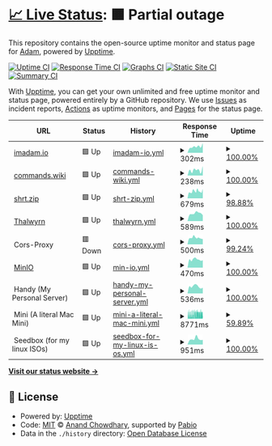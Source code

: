 # [📈 Live Status](https://lerndmina.github.io/uptime): <!--live status--> **🟧 Partial outage**

This repository contains the open-source uptime monitor and status page for [Adam](https://imadam.io), powered by [Upptime](https://github.com/upptime/upptime).

[![Uptime CI](https://github.com/lerndmina/uptime/workflows/Uptime%20CI/badge.svg)](https://github.com/lerndmina/uptime/actions?query=workflow%3A%22Uptime+CI%22)
[![Response Time CI](https://github.com/lerndmina/uptime/workflows/Response%20Time%20CI/badge.svg)](https://github.com/lerndmina/uptime/actions?query=workflow%3A%22Response+Time+CI%22)
[![Graphs CI](https://github.com/lerndmina/uptime/workflows/Graphs%20CI/badge.svg)](https://github.com/lerndmina/uptime/actions?query=workflow%3A%22Graphs+CI%22)
[![Static Site CI](https://github.com/lerndmina/uptime/workflows/Static%20Site%20CI/badge.svg)](https://github.com/lerndmina/uptime/actions?query=workflow%3A%22Static+Site+CI%22)
[![Summary CI](https://github.com/lerndmina/uptime/workflows/Summary%20CI/badge.svg)](https://github.com/lerndmina/uptime/actions?query=workflow%3A%22Summary+CI%22)

With [Upptime](https://upptime.js.org), you can get your own unlimited and free uptime monitor and status page, powered entirely by a GitHub repository. We use [Issues](https://github.com/lerndmina/uptime/issues) as incident reports, [Actions](https://github.com/lerndmina/uptime/actions) as uptime monitors, and [Pages](https://lerndmina.github.io/uptime) for the status page.

<!--start: status pages-->
<!-- This summary is generated by Upptime (https://github.com/upptime/upptime) -->
<!-- Do not edit this manually, your changes will be overwritten -->
<!-- prettier-ignore -->
| URL | Status | History | Response Time | Uptime |
| --- | ------ | ------- | ------------- | ------ |
| <img alt="" src="https://icons.duckduckgo.com/ip3/imadam.io.ico" height="13"> [imadam.io](https://imadam.io) | 🟩 Up | [imadam-io.yml](https://github.com/lerndmina/uptime/commits/HEAD/history/imadam-io.yml) | <details><summary><img alt="Response time graph" src="./graphs/imadam-io/response-time-week.png" height="20"> 302ms</summary><br><a href="https://status.imadam.io/history/imadam-io"><img alt="Response time 362" src="https://img.shields.io/endpoint?url=https%3A%2F%2Fraw.githubusercontent.com%2Flerndmina%2Fuptime%2FHEAD%2Fapi%2Fimadam-io%2Fresponse-time.json"></a><br><a href="https://status.imadam.io/history/imadam-io"><img alt="24-hour response time 466" src="https://img.shields.io/endpoint?url=https%3A%2F%2Fraw.githubusercontent.com%2Flerndmina%2Fuptime%2FHEAD%2Fapi%2Fimadam-io%2Fresponse-time-day.json"></a><br><a href="https://status.imadam.io/history/imadam-io"><img alt="7-day response time 302" src="https://img.shields.io/endpoint?url=https%3A%2F%2Fraw.githubusercontent.com%2Flerndmina%2Fuptime%2FHEAD%2Fapi%2Fimadam-io%2Fresponse-time-week.json"></a><br><a href="https://status.imadam.io/history/imadam-io"><img alt="30-day response time 308" src="https://img.shields.io/endpoint?url=https%3A%2F%2Fraw.githubusercontent.com%2Flerndmina%2Fuptime%2FHEAD%2Fapi%2Fimadam-io%2Fresponse-time-month.json"></a><br><a href="https://status.imadam.io/history/imadam-io"><img alt="1-year response time 362" src="https://img.shields.io/endpoint?url=https%3A%2F%2Fraw.githubusercontent.com%2Flerndmina%2Fuptime%2FHEAD%2Fapi%2Fimadam-io%2Fresponse-time-year.json"></a></details> | <details><summary><a href="https://status.imadam.io/history/imadam-io">100.00%</a></summary><a href="https://status.imadam.io/history/imadam-io"><img alt="All-time uptime 100.00%" src="https://img.shields.io/endpoint?url=https%3A%2F%2Fraw.githubusercontent.com%2Flerndmina%2Fuptime%2FHEAD%2Fapi%2Fimadam-io%2Fuptime.json"></a><br><a href="https://status.imadam.io/history/imadam-io"><img alt="24-hour uptime 100.00%" src="https://img.shields.io/endpoint?url=https%3A%2F%2Fraw.githubusercontent.com%2Flerndmina%2Fuptime%2FHEAD%2Fapi%2Fimadam-io%2Fuptime-day.json"></a><br><a href="https://status.imadam.io/history/imadam-io"><img alt="7-day uptime 100.00%" src="https://img.shields.io/endpoint?url=https%3A%2F%2Fraw.githubusercontent.com%2Flerndmina%2Fuptime%2FHEAD%2Fapi%2Fimadam-io%2Fuptime-week.json"></a><br><a href="https://status.imadam.io/history/imadam-io"><img alt="30-day uptime 100.00%" src="https://img.shields.io/endpoint?url=https%3A%2F%2Fraw.githubusercontent.com%2Flerndmina%2Fuptime%2FHEAD%2Fapi%2Fimadam-io%2Fuptime-month.json"></a><br><a href="https://status.imadam.io/history/imadam-io"><img alt="1-year uptime 100.00%" src="https://img.shields.io/endpoint?url=https%3A%2F%2Fraw.githubusercontent.com%2Flerndmina%2Fuptime%2FHEAD%2Fapi%2Fimadam-io%2Fuptime-year.json"></a></details>
| <img alt="" src="https://icons.duckduckgo.com/ip3/commands.wiki.ico" height="13"> [commands.wiki](https://commands.wiki) | 🟩 Up | [commands-wiki.yml](https://github.com/lerndmina/uptime/commits/HEAD/history/commands-wiki.yml) | <details><summary><img alt="Response time graph" src="./graphs/commands-wiki/response-time-week.png" height="20"> 238ms</summary><br><a href="https://status.imadam.io/history/commands-wiki"><img alt="Response time 286" src="https://img.shields.io/endpoint?url=https%3A%2F%2Fraw.githubusercontent.com%2Flerndmina%2Fuptime%2FHEAD%2Fapi%2Fcommands-wiki%2Fresponse-time.json"></a><br><a href="https://status.imadam.io/history/commands-wiki"><img alt="24-hour response time 408" src="https://img.shields.io/endpoint?url=https%3A%2F%2Fraw.githubusercontent.com%2Flerndmina%2Fuptime%2FHEAD%2Fapi%2Fcommands-wiki%2Fresponse-time-day.json"></a><br><a href="https://status.imadam.io/history/commands-wiki"><img alt="7-day response time 238" src="https://img.shields.io/endpoint?url=https%3A%2F%2Fraw.githubusercontent.com%2Flerndmina%2Fuptime%2FHEAD%2Fapi%2Fcommands-wiki%2Fresponse-time-week.json"></a><br><a href="https://status.imadam.io/history/commands-wiki"><img alt="30-day response time 292" src="https://img.shields.io/endpoint?url=https%3A%2F%2Fraw.githubusercontent.com%2Flerndmina%2Fuptime%2FHEAD%2Fapi%2Fcommands-wiki%2Fresponse-time-month.json"></a><br><a href="https://status.imadam.io/history/commands-wiki"><img alt="1-year response time 286" src="https://img.shields.io/endpoint?url=https%3A%2F%2Fraw.githubusercontent.com%2Flerndmina%2Fuptime%2FHEAD%2Fapi%2Fcommands-wiki%2Fresponse-time-year.json"></a></details> | <details><summary><a href="https://status.imadam.io/history/commands-wiki">100.00%</a></summary><a href="https://status.imadam.io/history/commands-wiki"><img alt="All-time uptime 100.00%" src="https://img.shields.io/endpoint?url=https%3A%2F%2Fraw.githubusercontent.com%2Flerndmina%2Fuptime%2FHEAD%2Fapi%2Fcommands-wiki%2Fuptime.json"></a><br><a href="https://status.imadam.io/history/commands-wiki"><img alt="24-hour uptime 100.00%" src="https://img.shields.io/endpoint?url=https%3A%2F%2Fraw.githubusercontent.com%2Flerndmina%2Fuptime%2FHEAD%2Fapi%2Fcommands-wiki%2Fuptime-day.json"></a><br><a href="https://status.imadam.io/history/commands-wiki"><img alt="7-day uptime 100.00%" src="https://img.shields.io/endpoint?url=https%3A%2F%2Fraw.githubusercontent.com%2Flerndmina%2Fuptime%2FHEAD%2Fapi%2Fcommands-wiki%2Fuptime-week.json"></a><br><a href="https://status.imadam.io/history/commands-wiki"><img alt="30-day uptime 100.00%" src="https://img.shields.io/endpoint?url=https%3A%2F%2Fraw.githubusercontent.com%2Flerndmina%2Fuptime%2FHEAD%2Fapi%2Fcommands-wiki%2Fuptime-month.json"></a><br><a href="https://status.imadam.io/history/commands-wiki"><img alt="1-year uptime 100.00%" src="https://img.shields.io/endpoint?url=https%3A%2F%2Fraw.githubusercontent.com%2Flerndmina%2Fuptime%2FHEAD%2Fapi%2Fcommands-wiki%2Fuptime-year.json"></a></details>
| <img alt="" src="https://icons.duckduckgo.com/ip3/shrt.zip.ico" height="13"> [shrt.zip](https://shrt.zip/dashboard) | 🟩 Up | [shrt-zip.yml](https://github.com/lerndmina/uptime/commits/HEAD/history/shrt-zip.yml) | <details><summary><img alt="Response time graph" src="./graphs/shrt-zip/response-time-week.png" height="20"> 679ms</summary><br><a href="https://status.imadam.io/history/shrt-zip"><img alt="Response time 627" src="https://img.shields.io/endpoint?url=https%3A%2F%2Fraw.githubusercontent.com%2Flerndmina%2Fuptime%2FHEAD%2Fapi%2Fshrt-zip%2Fresponse-time.json"></a><br><a href="https://status.imadam.io/history/shrt-zip"><img alt="24-hour response time 741" src="https://img.shields.io/endpoint?url=https%3A%2F%2Fraw.githubusercontent.com%2Flerndmina%2Fuptime%2FHEAD%2Fapi%2Fshrt-zip%2Fresponse-time-day.json"></a><br><a href="https://status.imadam.io/history/shrt-zip"><img alt="7-day response time 679" src="https://img.shields.io/endpoint?url=https%3A%2F%2Fraw.githubusercontent.com%2Flerndmina%2Fuptime%2FHEAD%2Fapi%2Fshrt-zip%2Fresponse-time-week.json"></a><br><a href="https://status.imadam.io/history/shrt-zip"><img alt="30-day response time 690" src="https://img.shields.io/endpoint?url=https%3A%2F%2Fraw.githubusercontent.com%2Flerndmina%2Fuptime%2FHEAD%2Fapi%2Fshrt-zip%2Fresponse-time-month.json"></a><br><a href="https://status.imadam.io/history/shrt-zip"><img alt="1-year response time 627" src="https://img.shields.io/endpoint?url=https%3A%2F%2Fraw.githubusercontent.com%2Flerndmina%2Fuptime%2FHEAD%2Fapi%2Fshrt-zip%2Fresponse-time-year.json"></a></details> | <details><summary><a href="https://status.imadam.io/history/shrt-zip">98.88%</a></summary><a href="https://status.imadam.io/history/shrt-zip"><img alt="All-time uptime 99.96%" src="https://img.shields.io/endpoint?url=https%3A%2F%2Fraw.githubusercontent.com%2Flerndmina%2Fuptime%2FHEAD%2Fapi%2Fshrt-zip%2Fuptime.json"></a><br><a href="https://status.imadam.io/history/shrt-zip"><img alt="24-hour uptime 92.15%" src="https://img.shields.io/endpoint?url=https%3A%2F%2Fraw.githubusercontent.com%2Flerndmina%2Fuptime%2FHEAD%2Fapi%2Fshrt-zip%2Fuptime-day.json"></a><br><a href="https://status.imadam.io/history/shrt-zip"><img alt="7-day uptime 98.88%" src="https://img.shields.io/endpoint?url=https%3A%2F%2Fraw.githubusercontent.com%2Flerndmina%2Fuptime%2FHEAD%2Fapi%2Fshrt-zip%2Fuptime-week.json"></a><br><a href="https://status.imadam.io/history/shrt-zip"><img alt="30-day uptime 99.74%" src="https://img.shields.io/endpoint?url=https%3A%2F%2Fraw.githubusercontent.com%2Flerndmina%2Fuptime%2FHEAD%2Fapi%2Fshrt-zip%2Fuptime-month.json"></a><br><a href="https://status.imadam.io/history/shrt-zip"><img alt="1-year uptime 99.96%" src="https://img.shields.io/endpoint?url=https%3A%2F%2Fraw.githubusercontent.com%2Flerndmina%2Fuptime%2FHEAD%2Fapi%2Fshrt-zip%2Fuptime-year.json"></a></details>
| <img alt="" src="https://icons.duckduckgo.com/ip3/thalwyrn.com.ico" height="13"> [Thalwyrn](https://thalwyrn.com/index.php?route=/api/v2/info) | 🟩 Up | [thalwyrn.yml](https://github.com/lerndmina/uptime/commits/HEAD/history/thalwyrn.yml) | <details><summary><img alt="Response time graph" src="./graphs/thalwyrn/response-time-week.png" height="20"> 589ms</summary><br><a href="https://status.imadam.io/history/thalwyrn"><img alt="Response time 707" src="https://img.shields.io/endpoint?url=https%3A%2F%2Fraw.githubusercontent.com%2Flerndmina%2Fuptime%2FHEAD%2Fapi%2Fthalwyrn%2Fresponse-time.json"></a><br><a href="https://status.imadam.io/history/thalwyrn"><img alt="24-hour response time 456" src="https://img.shields.io/endpoint?url=https%3A%2F%2Fraw.githubusercontent.com%2Flerndmina%2Fuptime%2FHEAD%2Fapi%2Fthalwyrn%2Fresponse-time-day.json"></a><br><a href="https://status.imadam.io/history/thalwyrn"><img alt="7-day response time 589" src="https://img.shields.io/endpoint?url=https%3A%2F%2Fraw.githubusercontent.com%2Flerndmina%2Fuptime%2FHEAD%2Fapi%2Fthalwyrn%2Fresponse-time-week.json"></a><br><a href="https://status.imadam.io/history/thalwyrn"><img alt="30-day response time 610" src="https://img.shields.io/endpoint?url=https%3A%2F%2Fraw.githubusercontent.com%2Flerndmina%2Fuptime%2FHEAD%2Fapi%2Fthalwyrn%2Fresponse-time-month.json"></a><br><a href="https://status.imadam.io/history/thalwyrn"><img alt="1-year response time 707" src="https://img.shields.io/endpoint?url=https%3A%2F%2Fraw.githubusercontent.com%2Flerndmina%2Fuptime%2FHEAD%2Fapi%2Fthalwyrn%2Fresponse-time-year.json"></a></details> | <details><summary><a href="https://status.imadam.io/history/thalwyrn">100.00%</a></summary><a href="https://status.imadam.io/history/thalwyrn"><img alt="All-time uptime 100.00%" src="https://img.shields.io/endpoint?url=https%3A%2F%2Fraw.githubusercontent.com%2Flerndmina%2Fuptime%2FHEAD%2Fapi%2Fthalwyrn%2Fuptime.json"></a><br><a href="https://status.imadam.io/history/thalwyrn"><img alt="24-hour uptime 100.00%" src="https://img.shields.io/endpoint?url=https%3A%2F%2Fraw.githubusercontent.com%2Flerndmina%2Fuptime%2FHEAD%2Fapi%2Fthalwyrn%2Fuptime-day.json"></a><br><a href="https://status.imadam.io/history/thalwyrn"><img alt="7-day uptime 100.00%" src="https://img.shields.io/endpoint?url=https%3A%2F%2Fraw.githubusercontent.com%2Flerndmina%2Fuptime%2FHEAD%2Fapi%2Fthalwyrn%2Fuptime-week.json"></a><br><a href="https://status.imadam.io/history/thalwyrn"><img alt="30-day uptime 100.00%" src="https://img.shields.io/endpoint?url=https%3A%2F%2Fraw.githubusercontent.com%2Flerndmina%2Fuptime%2FHEAD%2Fapi%2Fthalwyrn%2Fuptime-month.json"></a><br><a href="https://status.imadam.io/history/thalwyrn"><img alt="1-year uptime 100.00%" src="https://img.shields.io/endpoint?url=https%3A%2F%2Fraw.githubusercontent.com%2Flerndmina%2Fuptime%2FHEAD%2Fapi%2Fthalwyrn%2Fuptime-year.json"></a></details>
| <img alt="" src="https://icons.duckduckgo.com/ip3/null.ico" height="13"> Cors-Proxy | 🟥 Down | [cors-proxy.yml](https://github.com/lerndmina/uptime/commits/HEAD/history/cors-proxy.yml) | <details><summary><img alt="Response time graph" src="./graphs/cors-proxy/response-time-week.png" height="20"> 500ms</summary><br><a href="https://status.imadam.io/history/cors-proxy"><img alt="Response time 497" src="https://img.shields.io/endpoint?url=https%3A%2F%2Fraw.githubusercontent.com%2Flerndmina%2Fuptime%2FHEAD%2Fapi%2Fcors-proxy%2Fresponse-time.json"></a><br><a href="https://status.imadam.io/history/cors-proxy"><img alt="24-hour response time 424" src="https://img.shields.io/endpoint?url=https%3A%2F%2Fraw.githubusercontent.com%2Flerndmina%2Fuptime%2FHEAD%2Fapi%2Fcors-proxy%2Fresponse-time-day.json"></a><br><a href="https://status.imadam.io/history/cors-proxy"><img alt="7-day response time 500" src="https://img.shields.io/endpoint?url=https%3A%2F%2Fraw.githubusercontent.com%2Flerndmina%2Fuptime%2FHEAD%2Fapi%2Fcors-proxy%2Fresponse-time-week.json"></a><br><a href="https://status.imadam.io/history/cors-proxy"><img alt="30-day response time 534" src="https://img.shields.io/endpoint?url=https%3A%2F%2Fraw.githubusercontent.com%2Flerndmina%2Fuptime%2FHEAD%2Fapi%2Fcors-proxy%2Fresponse-time-month.json"></a><br><a href="https://status.imadam.io/history/cors-proxy"><img alt="1-year response time 497" src="https://img.shields.io/endpoint?url=https%3A%2F%2Fraw.githubusercontent.com%2Flerndmina%2Fuptime%2FHEAD%2Fapi%2Fcors-proxy%2Fresponse-time-year.json"></a></details> | <details><summary><a href="https://status.imadam.io/history/cors-proxy">99.24%</a></summary><a href="https://status.imadam.io/history/cors-proxy"><img alt="All-time uptime 99.97%" src="https://img.shields.io/endpoint?url=https%3A%2F%2Fraw.githubusercontent.com%2Flerndmina%2Fuptime%2FHEAD%2Fapi%2Fcors-proxy%2Fuptime.json"></a><br><a href="https://status.imadam.io/history/cors-proxy"><img alt="24-hour uptime 96.68%" src="https://img.shields.io/endpoint?url=https%3A%2F%2Fraw.githubusercontent.com%2Flerndmina%2Fuptime%2FHEAD%2Fapi%2Fcors-proxy%2Fuptime-day.json"></a><br><a href="https://status.imadam.io/history/cors-proxy"><img alt="7-day uptime 99.24%" src="https://img.shields.io/endpoint?url=https%3A%2F%2Fraw.githubusercontent.com%2Flerndmina%2Fuptime%2FHEAD%2Fapi%2Fcors-proxy%2Fuptime-week.json"></a><br><a href="https://status.imadam.io/history/cors-proxy"><img alt="30-day uptime 99.83%" src="https://img.shields.io/endpoint?url=https%3A%2F%2Fraw.githubusercontent.com%2Flerndmina%2Fuptime%2FHEAD%2Fapi%2Fcors-proxy%2Fuptime-month.json"></a><br><a href="https://status.imadam.io/history/cors-proxy"><img alt="1-year uptime 99.97%" src="https://img.shields.io/endpoint?url=https%3A%2F%2Fraw.githubusercontent.com%2Flerndmina%2Fuptime%2FHEAD%2Fapi%2Fcors-proxy%2Fuptime-year.json"></a></details>
| <img alt="" src="https://icons.duckduckgo.com/ip3/console.minioapp.uk.ico" height="13"> [MinIO](https://console.minioapp.uk) | 🟩 Up | [min-io.yml](https://github.com/lerndmina/uptime/commits/HEAD/history/min-io.yml) | <details><summary><img alt="Response time graph" src="./graphs/min-io/response-time-week.png" height="20"> 470ms</summary><br><a href="https://status.imadam.io/history/min-io"><img alt="Response time 596" src="https://img.shields.io/endpoint?url=https%3A%2F%2Fraw.githubusercontent.com%2Flerndmina%2Fuptime%2FHEAD%2Fapi%2Fmin-io%2Fresponse-time.json"></a><br><a href="https://status.imadam.io/history/min-io"><img alt="24-hour response time 414" src="https://img.shields.io/endpoint?url=https%3A%2F%2Fraw.githubusercontent.com%2Flerndmina%2Fuptime%2FHEAD%2Fapi%2Fmin-io%2Fresponse-time-day.json"></a><br><a href="https://status.imadam.io/history/min-io"><img alt="7-day response time 470" src="https://img.shields.io/endpoint?url=https%3A%2F%2Fraw.githubusercontent.com%2Flerndmina%2Fuptime%2FHEAD%2Fapi%2Fmin-io%2Fresponse-time-week.json"></a><br><a href="https://status.imadam.io/history/min-io"><img alt="30-day response time 504" src="https://img.shields.io/endpoint?url=https%3A%2F%2Fraw.githubusercontent.com%2Flerndmina%2Fuptime%2FHEAD%2Fapi%2Fmin-io%2Fresponse-time-month.json"></a><br><a href="https://status.imadam.io/history/min-io"><img alt="1-year response time 596" src="https://img.shields.io/endpoint?url=https%3A%2F%2Fraw.githubusercontent.com%2Flerndmina%2Fuptime%2FHEAD%2Fapi%2Fmin-io%2Fresponse-time-year.json"></a></details> | <details><summary><a href="https://status.imadam.io/history/min-io">100.00%</a></summary><a href="https://status.imadam.io/history/min-io"><img alt="All-time uptime 100.00%" src="https://img.shields.io/endpoint?url=https%3A%2F%2Fraw.githubusercontent.com%2Flerndmina%2Fuptime%2FHEAD%2Fapi%2Fmin-io%2Fuptime.json"></a><br><a href="https://status.imadam.io/history/min-io"><img alt="24-hour uptime 100.00%" src="https://img.shields.io/endpoint?url=https%3A%2F%2Fraw.githubusercontent.com%2Flerndmina%2Fuptime%2FHEAD%2Fapi%2Fmin-io%2Fuptime-day.json"></a><br><a href="https://status.imadam.io/history/min-io"><img alt="7-day uptime 100.00%" src="https://img.shields.io/endpoint?url=https%3A%2F%2Fraw.githubusercontent.com%2Flerndmina%2Fuptime%2FHEAD%2Fapi%2Fmin-io%2Fuptime-week.json"></a><br><a href="https://status.imadam.io/history/min-io"><img alt="30-day uptime 100.00%" src="https://img.shields.io/endpoint?url=https%3A%2F%2Fraw.githubusercontent.com%2Flerndmina%2Fuptime%2FHEAD%2Fapi%2Fmin-io%2Fuptime-month.json"></a><br><a href="https://status.imadam.io/history/min-io"><img alt="1-year uptime 100.00%" src="https://img.shields.io/endpoint?url=https%3A%2F%2Fraw.githubusercontent.com%2Flerndmina%2Fuptime%2FHEAD%2Fapi%2Fmin-io%2Fuptime-year.json"></a></details>
| <img alt="" src="https://icons.duckduckgo.com/ip3/null.ico" height="13"> Handy (My Personal Server) | 🟩 Up | [handy-my-personal-server.yml](https://github.com/lerndmina/uptime/commits/HEAD/history/handy-my-personal-server.yml) | <details><summary><img alt="Response time graph" src="./graphs/handy-my-personal-server/response-time-week.png" height="20"> 536ms</summary><br><a href="https://status.imadam.io/history/handy-my-personal-server"><img alt="Response time 595" src="https://img.shields.io/endpoint?url=https%3A%2F%2Fraw.githubusercontent.com%2Flerndmina%2Fuptime%2FHEAD%2Fapi%2Fhandy-my-personal-server%2Fresponse-time.json"></a><br><a href="https://status.imadam.io/history/handy-my-personal-server"><img alt="24-hour response time 411" src="https://img.shields.io/endpoint?url=https%3A%2F%2Fraw.githubusercontent.com%2Flerndmina%2Fuptime%2FHEAD%2Fapi%2Fhandy-my-personal-server%2Fresponse-time-day.json"></a><br><a href="https://status.imadam.io/history/handy-my-personal-server"><img alt="7-day response time 536" src="https://img.shields.io/endpoint?url=https%3A%2F%2Fraw.githubusercontent.com%2Flerndmina%2Fuptime%2FHEAD%2Fapi%2Fhandy-my-personal-server%2Fresponse-time-week.json"></a><br><a href="https://status.imadam.io/history/handy-my-personal-server"><img alt="30-day response time 514" src="https://img.shields.io/endpoint?url=https%3A%2F%2Fraw.githubusercontent.com%2Flerndmina%2Fuptime%2FHEAD%2Fapi%2Fhandy-my-personal-server%2Fresponse-time-month.json"></a><br><a href="https://status.imadam.io/history/handy-my-personal-server"><img alt="1-year response time 595" src="https://img.shields.io/endpoint?url=https%3A%2F%2Fraw.githubusercontent.com%2Flerndmina%2Fuptime%2FHEAD%2Fapi%2Fhandy-my-personal-server%2Fresponse-time-year.json"></a></details> | <details><summary><a href="https://status.imadam.io/history/handy-my-personal-server">100.00%</a></summary><a href="https://status.imadam.io/history/handy-my-personal-server"><img alt="All-time uptime 99.77%" src="https://img.shields.io/endpoint?url=https%3A%2F%2Fraw.githubusercontent.com%2Flerndmina%2Fuptime%2FHEAD%2Fapi%2Fhandy-my-personal-server%2Fuptime.json"></a><br><a href="https://status.imadam.io/history/handy-my-personal-server"><img alt="24-hour uptime 100.00%" src="https://img.shields.io/endpoint?url=https%3A%2F%2Fraw.githubusercontent.com%2Flerndmina%2Fuptime%2FHEAD%2Fapi%2Fhandy-my-personal-server%2Fuptime-day.json"></a><br><a href="https://status.imadam.io/history/handy-my-personal-server"><img alt="7-day uptime 100.00%" src="https://img.shields.io/endpoint?url=https%3A%2F%2Fraw.githubusercontent.com%2Flerndmina%2Fuptime%2FHEAD%2Fapi%2Fhandy-my-personal-server%2Fuptime-week.json"></a><br><a href="https://status.imadam.io/history/handy-my-personal-server"><img alt="30-day uptime 100.00%" src="https://img.shields.io/endpoint?url=https%3A%2F%2Fraw.githubusercontent.com%2Flerndmina%2Fuptime%2FHEAD%2Fapi%2Fhandy-my-personal-server%2Fuptime-month.json"></a><br><a href="https://status.imadam.io/history/handy-my-personal-server"><img alt="1-year uptime 99.77%" src="https://img.shields.io/endpoint?url=https%3A%2F%2Fraw.githubusercontent.com%2Flerndmina%2Fuptime%2FHEAD%2Fapi%2Fhandy-my-personal-server%2Fuptime-year.json"></a></details>
| <img alt="" src="https://icons.duckduckgo.com/ip3/null.ico" height="13"> Mini (A literal Mac Mini) | 🟩 Up | [mini-a-literal-mac-mini.yml](https://github.com/lerndmina/uptime/commits/HEAD/history/mini-a-literal-mac-mini.yml) | <details><summary><img alt="Response time graph" src="./graphs/mini-a-literal-mac-mini/response-time-week.png" height="20"> 8771ms</summary><br><a href="https://status.imadam.io/history/mini-a-literal-mac-mini"><img alt="Response time 6649" src="https://img.shields.io/endpoint?url=https%3A%2F%2Fraw.githubusercontent.com%2Flerndmina%2Fuptime%2FHEAD%2Fapi%2Fmini-a-literal-mac-mini%2Fresponse-time.json"></a><br><a href="https://status.imadam.io/history/mini-a-literal-mac-mini"><img alt="24-hour response time 9835" src="https://img.shields.io/endpoint?url=https%3A%2F%2Fraw.githubusercontent.com%2Flerndmina%2Fuptime%2FHEAD%2Fapi%2Fmini-a-literal-mac-mini%2Fresponse-time-day.json"></a><br><a href="https://status.imadam.io/history/mini-a-literal-mac-mini"><img alt="7-day response time 8771" src="https://img.shields.io/endpoint?url=https%3A%2F%2Fraw.githubusercontent.com%2Flerndmina%2Fuptime%2FHEAD%2Fapi%2Fmini-a-literal-mac-mini%2Fresponse-time-week.json"></a><br><a href="https://status.imadam.io/history/mini-a-literal-mac-mini"><img alt="30-day response time 8071" src="https://img.shields.io/endpoint?url=https%3A%2F%2Fraw.githubusercontent.com%2Flerndmina%2Fuptime%2FHEAD%2Fapi%2Fmini-a-literal-mac-mini%2Fresponse-time-month.json"></a><br><a href="https://status.imadam.io/history/mini-a-literal-mac-mini"><img alt="1-year response time 6649" src="https://img.shields.io/endpoint?url=https%3A%2F%2Fraw.githubusercontent.com%2Flerndmina%2Fuptime%2FHEAD%2Fapi%2Fmini-a-literal-mac-mini%2Fresponse-time-year.json"></a></details> | <details><summary><a href="https://status.imadam.io/history/mini-a-literal-mac-mini">59.89%</a></summary><a href="https://status.imadam.io/history/mini-a-literal-mac-mini"><img alt="All-time uptime 97.87%" src="https://img.shields.io/endpoint?url=https%3A%2F%2Fraw.githubusercontent.com%2Flerndmina%2Fuptime%2FHEAD%2Fapi%2Fmini-a-literal-mac-mini%2Fuptime.json"></a><br><a href="https://status.imadam.io/history/mini-a-literal-mac-mini"><img alt="24-hour uptime 61.41%" src="https://img.shields.io/endpoint?url=https%3A%2F%2Fraw.githubusercontent.com%2Flerndmina%2Fuptime%2FHEAD%2Fapi%2Fmini-a-literal-mac-mini%2Fuptime-day.json"></a><br><a href="https://status.imadam.io/history/mini-a-literal-mac-mini"><img alt="7-day uptime 59.89%" src="https://img.shields.io/endpoint?url=https%3A%2F%2Fraw.githubusercontent.com%2Flerndmina%2Fuptime%2FHEAD%2Fapi%2Fmini-a-literal-mac-mini%2Fuptime-week.json"></a><br><a href="https://status.imadam.io/history/mini-a-literal-mac-mini"><img alt="30-day uptime 90.77%" src="https://img.shields.io/endpoint?url=https%3A%2F%2Fraw.githubusercontent.com%2Flerndmina%2Fuptime%2FHEAD%2Fapi%2Fmini-a-literal-mac-mini%2Fuptime-month.json"></a><br><a href="https://status.imadam.io/history/mini-a-literal-mac-mini"><img alt="1-year uptime 97.87%" src="https://img.shields.io/endpoint?url=https%3A%2F%2Fraw.githubusercontent.com%2Flerndmina%2Fuptime%2FHEAD%2Fapi%2Fmini-a-literal-mac-mini%2Fuptime-year.json"></a></details>
| <img alt="" src="https://icons.duckduckgo.com/ip3/null.ico" height="13"> Seedbox (for my linux ISOs) | 🟩 Up | [seedbox-for-my-linux-is-os.yml](https://github.com/lerndmina/uptime/commits/HEAD/history/seedbox-for-my-linux-is-os.yml) | <details><summary><img alt="Response time graph" src="./graphs/seedbox-for-my-linux-is-os/response-time-week.png" height="20"> 951ms</summary><br><a href="https://status.imadam.io/history/seedbox-for-my-linux-is-os"><img alt="Response time 995" src="https://img.shields.io/endpoint?url=https%3A%2F%2Fraw.githubusercontent.com%2Flerndmina%2Fuptime%2FHEAD%2Fapi%2Fseedbox-for-my-linux-is-os%2Fresponse-time.json"></a><br><a href="https://status.imadam.io/history/seedbox-for-my-linux-is-os"><img alt="24-hour response time 798" src="https://img.shields.io/endpoint?url=https%3A%2F%2Fraw.githubusercontent.com%2Flerndmina%2Fuptime%2FHEAD%2Fapi%2Fseedbox-for-my-linux-is-os%2Fresponse-time-day.json"></a><br><a href="https://status.imadam.io/history/seedbox-for-my-linux-is-os"><img alt="7-day response time 951" src="https://img.shields.io/endpoint?url=https%3A%2F%2Fraw.githubusercontent.com%2Flerndmina%2Fuptime%2FHEAD%2Fapi%2Fseedbox-for-my-linux-is-os%2Fresponse-time-week.json"></a><br><a href="https://status.imadam.io/history/seedbox-for-my-linux-is-os"><img alt="30-day response time 1032" src="https://img.shields.io/endpoint?url=https%3A%2F%2Fraw.githubusercontent.com%2Flerndmina%2Fuptime%2FHEAD%2Fapi%2Fseedbox-for-my-linux-is-os%2Fresponse-time-month.json"></a><br><a href="https://status.imadam.io/history/seedbox-for-my-linux-is-os"><img alt="1-year response time 995" src="https://img.shields.io/endpoint?url=https%3A%2F%2Fraw.githubusercontent.com%2Flerndmina%2Fuptime%2FHEAD%2Fapi%2Fseedbox-for-my-linux-is-os%2Fresponse-time-year.json"></a></details> | <details><summary><a href="https://status.imadam.io/history/seedbox-for-my-linux-is-os">100.00%</a></summary><a href="https://status.imadam.io/history/seedbox-for-my-linux-is-os"><img alt="All-time uptime 100.00%" src="https://img.shields.io/endpoint?url=https%3A%2F%2Fraw.githubusercontent.com%2Flerndmina%2Fuptime%2FHEAD%2Fapi%2Fseedbox-for-my-linux-is-os%2Fuptime.json"></a><br><a href="https://status.imadam.io/history/seedbox-for-my-linux-is-os"><img alt="24-hour uptime 100.00%" src="https://img.shields.io/endpoint?url=https%3A%2F%2Fraw.githubusercontent.com%2Flerndmina%2Fuptime%2FHEAD%2Fapi%2Fseedbox-for-my-linux-is-os%2Fuptime-day.json"></a><br><a href="https://status.imadam.io/history/seedbox-for-my-linux-is-os"><img alt="7-day uptime 100.00%" src="https://img.shields.io/endpoint?url=https%3A%2F%2Fraw.githubusercontent.com%2Flerndmina%2Fuptime%2FHEAD%2Fapi%2Fseedbox-for-my-linux-is-os%2Fuptime-week.json"></a><br><a href="https://status.imadam.io/history/seedbox-for-my-linux-is-os"><img alt="30-day uptime 100.00%" src="https://img.shields.io/endpoint?url=https%3A%2F%2Fraw.githubusercontent.com%2Flerndmina%2Fuptime%2FHEAD%2Fapi%2Fseedbox-for-my-linux-is-os%2Fuptime-month.json"></a><br><a href="https://status.imadam.io/history/seedbox-for-my-linux-is-os"><img alt="1-year uptime 100.00%" src="https://img.shields.io/endpoint?url=https%3A%2F%2Fraw.githubusercontent.com%2Flerndmina%2Fuptime%2FHEAD%2Fapi%2Fseedbox-for-my-linux-is-os%2Fuptime-year.json"></a></details>

<!--end: status pages-->

[**Visit our status website →**](https://lerndmina.github.io/uptime)

## 📄 License

- Powered by: [Upptime](https://github.com/upptime/upptime)
- Code: [MIT](./LICENSE) © [Anand Chowdhary](https://anandchowdhary.com), supported by [Pabio](https://pabio.com)
- Data in the `./history` directory: [Open Database License](https://opendatacommons.org/licenses/odbl/1-0/)
